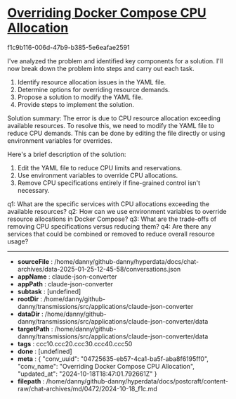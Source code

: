 # [Overriding Docker Compose CPU Allocation](https://claude.ai/chat/04725635-eb57-4ca1-ba5f-aba8f6195ff0)

f1c9b116-006d-47b9-b385-5e6eafae2591

 I've analyzed the problem and identified key components for a solution. I'll now break down the problem into steps and carry out each task.

1. Identify resource allocation issues in the YAML file.
2. Determine options for overriding resource demands.
3. Propose a solution to modify the YAML file.
4. Provide steps to implement the solution.

Solution summary:
The error is due to CPU resource allocation exceeding available resources. To resolve this, we need to modify the YAML file to reduce CPU demands. This can be done by editing the file directly or using environment variables for overrides.

Here's a brief description of the solution:
1. Edit the YAML file to reduce CPU limits and reservations.
2. Use environment variables to override CPU allocations.
3. Remove CPU specifications entirely if fine-grained control isn't necessary.

q1: What are the specific services with CPU allocations exceeding the available resources?
q2: How can we use environment variables to override resource allocations in Docker Compose?
q3: What are the trade-offs of removing CPU specifications versus reducing them?
q4: Are there any services that could be combined or removed to reduce overall resource usage?

---

* **sourceFile** : /home/danny/github-danny/hyperdata/docs/chat-archives/data-2025-01-25-12-45-58/conversations.json
* **appName** : claude-json-converter
* **appPath** : claude-json-converter
* **subtask** : [undefined]
* **rootDir** : /home/danny/github-danny/transmissions/src/applications/claude-json-converter
* **dataDir** : /home/danny/github-danny/transmissions/src/applications/claude-json-converter/data
* **targetPath** : /home/danny/github-danny/transmissions/src/applications/claude-json-converter/data
* **tags** : ccc10.ccc20.ccc30.ccc40.ccc50
* **done** : [undefined]
* **meta** : {
  "conv_uuid": "04725635-eb57-4ca1-ba5f-aba8f6195ff0",
  "conv_name": "Overriding Docker Compose CPU Allocation",
  "updated_at": "2024-10-18T18:47:01.792661Z"
}
* **filepath** : /home/danny/github-danny/hyperdata/docs/postcraft/content-raw/chat-archives/md/0472/2024-10-18_f1c.md